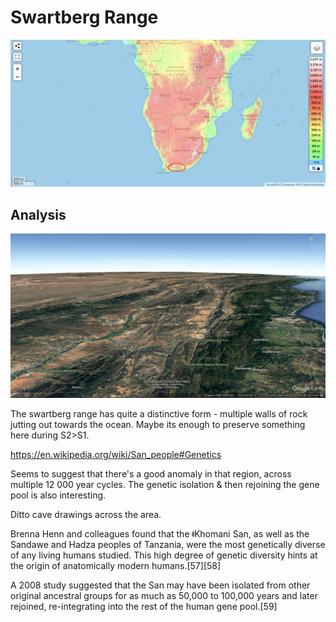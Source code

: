 # Swartberg Range

![sa](img/swartberg.png "sa")

## Analysis

![sr](img/swartberg-range.jpg "swartberg range")

The swartberg range has quite a distinctive form - multiple walls of rock jutting out towards the ocean. Maybe its enough to preserve something here during S2>S1.

https://en.wikipedia.org/wiki/San_people#Genetics

Seems to suggest that there's a good anomaly in that region, across multiple 12 000 year cycles. The genetic isolation & then rejoining the gene pool is also interesting.

Ditto cave drawings across the area.

Brenna Henn and colleagues found that the ǂKhomani San, as well as the Sandawe and Hadza peoples of Tanzania, were the most genetically diverse of any living humans studied. This high degree of genetic diversity hints at the origin of anatomically modern humans.[57][58]

A 2008 study suggested that the San may have been isolated from other original ancestral groups for as much as 50,000 to 100,000 years and later rejoined, re-integrating into the rest of the human gene pool.[59]